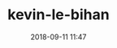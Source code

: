 ﻿---
# FILENAME : please use your OpenClassrooms's name, available in your url.
# Example: https://openclassrooms.com/membres/celinemartinet
# must be the name of your file. If file name is celinemartinet.md, title is celinemartinet.
# lowercase, no blank space, Capital case or special character.
title: kevin-le-bihan

# First name or full name
name: Kevin
date: 2018-09-11 11:47

# One line.
# If you need more space, go to the next line and add 4 spaces on the left, as in 'description'.
objective: En finir avec l'insécurité professionnelle.
short_description: J'aime les ballades en longboard, le fromage, les comics et la radio.

# don't touch that
template: students
description: >
    Je suis un parisien de 39 ans qui espère devenir developpeur et travailler un maximum de chez lui.
	J'aime les ballades en longboard, le fromage, les comics et la radio.

# image must be located in content/images/students
# name should be the same as this file. Eg: celinemartinet.png
image: kevin39.jpg

# Change this to True when you do you pull request.
public: True

# You need to keep the exact same structure for each new project.
projects:
  - title: Présentez-vous !
    description: Bonjour!! Je m'appelle Kevin et voici mon linkedin.
    # Create a new repository for your images. Name it the same as your nickname and profile picture.
    # Image must be here: content/students/yourrepo/project1.png
    image: kevin39/projet_1.png
    link: https://www.linkedin.com/in/kevinlebihan/
    # 'true' makes it fully available.
    # 'false' will add a black layer on the picture. IT WILL BE PUBLIC!
    finished: true
  - title: Intégrez la communauté !
    description: Modifier un projet Open Source pour comprendre le fonctionnement de Git, de Github et des pull requests.
    image: kevin39/projet_2.png
    link: https://github.com/Kariboupseudo/alumnis
    finished: true
  - title: Aidez MacGyver à sortir !
    description: Création d’un jeu développé en Python et utilisant PyGame.
    image: kevin39/projet_3.png
    link: https://www.github.com
    finished: false
---
